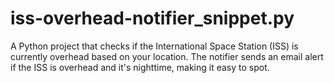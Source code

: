 # iss-overhead-notifier_snippet.py
A Python project that checks if the International Space Station (ISS) is currently overhead based on your location. The notifier sends an email alert if the ISS is overhead and it's nighttime, making it easy to spot.
